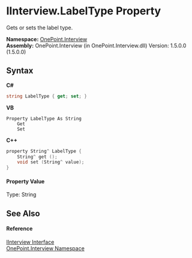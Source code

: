 # IInterview.LabelType Property 
 

Gets or sets the label type.

**Namespace:**&nbsp;<a href="N_OnePoint_Interview">OnePoint.Interview</a><br />**Assembly:**&nbsp;OnePoint.Interview (in OnePoint.Interview.dll) Version: 1.5.0.0 (1.5.0.0)

## Syntax

**C#**<br />
``` C#
string LabelType { get; set; }
```

**VB**<br />
``` VB
Property LabelType As String
	Get
	Set
```

**C++**<br />
``` C++
property String^ LabelType {
	String^ get ();
	void set (String^ value);
}
```


#### Property Value
Type: String

## See Also


#### Reference
<a href="T_OnePoint_Interview_IInterview">IInterview Interface</a><br /><a href="N_OnePoint_Interview">OnePoint.Interview Namespace</a><br />